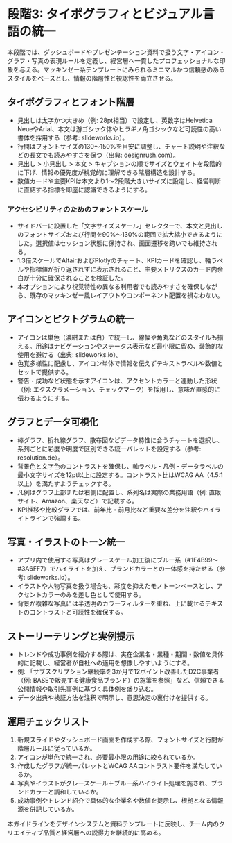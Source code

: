 # 段階3: タイポグラフィとビジュアル言語の統一

本段階では、ダッシュボードやプレゼンテーション資料で扱う文字・アイコン・グラフ・写真の表現ルールを定義し、経営層へ一貫したプロフェッショナルな印象を与える。マッキンゼー系テンプレートにみられるミニマルかつ信頼感のあるスタイルをベースとし、情報の階層性と視認性を両立させる。

## タイポグラフィとフォント階層
- 見出しは太字かつ大きめ（例: 28pt相当）で設定し、英数字はHelvetica NeueやArial、本文は游ゴシック体やヒラギノ角ゴシックなど可読性の高い書体を採用する（参考: slideworks.io）。
- 行間はフォントサイズの130〜150%を目安に調整し、チャート説明や注釈などの長文でも読みやすさを保つ（出典: designrush.com）。
- 見出し > 小見出し > 本文 > キャプションの順でサイズとウェイトを段階的に下げ、情報の優先度が視覚的に理解できる階層構造を設計する。
- 数値カードや主要KPIは本文より1〜2段階大きいサイズに設定し、経営判断に直結する指標を即座に認識できるようにする。

### アクセシビリティのためのフォントスケール
- サイドバーに設置した「文字サイズスケール」セレクターで、本文と見出しのフォントサイズおよび行間を90%〜130%の範囲で拡大縮小できるようにした。選択値はセッション状態に保持され、画面遷移を跨いでも維持される。
- 1.3倍スケールでAltairおよびPlotlyのチャート、KPIカードを確認し、軸ラベルや指標値が折り返されずに表示されること、主要メトリクスのカード内余白が十分に確保されることを検証した。
- 本オプションにより視覚特性の異なる利用者でも読みやすさを確保しながら、既存のマッキンゼー風レイアウトやコンポーネント配置を損なわない。

## アイコンとピクトグラムの統一
- アイコンは単色（濃紺または白）で統一し、線幅や角丸などのスタイルも揃える。用途はナビゲーションやステータス表示など最小限に留め、装飾的な使用を避ける（出典: slideworks.io）。
- 色覚多様性に配慮し、アイコン単体で情報を伝えずテキストラベルや数値とセットで提供する。
- 警告・成功など状態を示すアイコンは、アクセントカラーと連動した形状（例: エクスクラメーション、チェックマーク）を採用し、意味が直感的に伝わるようにする。

## グラフとデータ可視化
- 棒グラフ、折れ線グラフ、散布図などデータ特性に合うチャートを選択し、系列ごとに彩度や明度で区別できる統一パレットを設定する（参考: resolution.de）。
- 背景色と文字色のコントラストを確保し、軸ラベル・凡例・データラベルの最小文字サイズを12pt以上に設定する。コントラスト比はWCAG AA（4.5:1以上）を満たすようチェックする。
- 凡例はグラフ上部または右側に配置し、系列名は実際の業務用語（例: 直販サイト、Amazon、楽天など）で記載する。
- KPI推移や比較グラフでは、前年比・前月比など重要な差分を注釈やハイライトラインで強調する。

## 写真・イラストのトーン統一
- アプリ内で使用する写真はグレースケール加工後にブルー系（#1F4B99〜#3A6FF7）でハイライトを加え、ブランドカラーとの一体感を持たせる（参考: slideworks.io）。
- イラストや人物写真を扱う場合も、彩度を抑えたモノトーンベースとし、アクセントカラーのみを差し色として使用する。
- 背景が複雑な写真には半透明のカラーフィルターを重ね、上に載せるテキストのコントラストと可読性を確保する。

## ストーリーテリングと実例提示
- トレンドや成功事例を紹介する際は、実在企業名・業種・期間・数値を具体的に記載し、経営者が自社への適用を想像しやすいようにする。
- 例: 「サブスクリプション継続率を3か月で12ポイント改善したD2C事業者（例: BASEで販売する健康食品ブランド）の施策を参照」など、信頼できる公開情報や取引先事例に基づく具体例を盛り込む。
- データ出典や検証方法を注釈で明示し、意思決定の裏付けを提供する。

## 運用チェックリスト
1. 新規スライドやダッシュボード画面を作成する際、フォントサイズと行間が階層ルールに従っているか。
2. アイコンが単色で統一され、必要最小限の用途に絞られているか。
3. 作成したグラフが統一パレットとWCAG AAコントラスト要件を満たしているか。
4. 写真やイラストがグレースケール＋ブルー系ハイライト処理を施され、ブランドカラーと調和しているか。
5. 成功事例やトレンド紹介で具体的な企業名や数値を提示し、根拠となる情報源を併記しているか。

本ガイドラインをデザインシステムと資料テンプレートに反映し、チーム内のクリエイティブ品質と経営層への説得力を継続的に高める。
